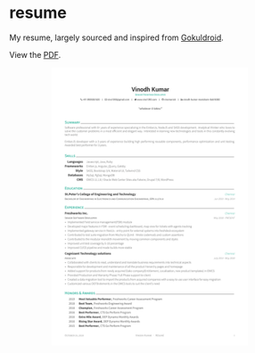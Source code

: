 # resume
My resume, largely sourced and inspired from [Gokuldroid](https://github.com/Gokuldroid/resume).

View the [PDF](https://docs.google.com/viewer?url=https://raw.githubusercontent.com/vinomanick/resume/main/resume.pdf).

<div align="center">
  <img alt="Résumé" src="https://raw.githubusercontent.com/vinomanick/resume/main/resume-1.png" width="70%" />
</div>
